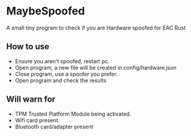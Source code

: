 # MaybeSpoofed
A small tiny program to check if you are Hardware spoofed for EAC Rust

## How to use
- Ensure you aren't spoofed, restart pc.
- Open program, a new file will be created in config/hardware.json
- Close program, use a spoofer you prefer.
- Open program and check the results

## Will warn for
- TPM Trusted Platform Module being activated.
- Wifi card present
- Bluetooth card/adapter present
